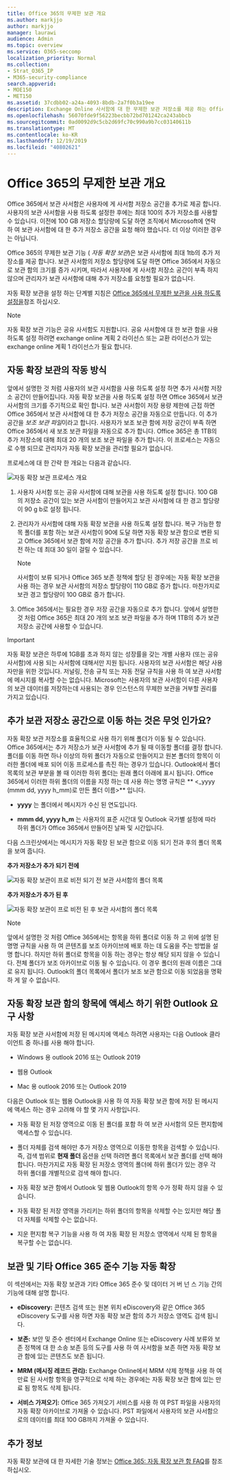 ```yaml
---
title: Office 365의 무제한 보관 개요
ms.author: markjjo
author: markjjo
manager: laurawi
audience: Admin
ms.topic: overview
ms.service: O365-seccomp
localization_priority: Normal
ms.collection:
- Strat_O365_IP
- M365-security-compliance
search.appverid:
- MOE150
- MET150
ms.assetid: 37cdbb02-a24a-4093-8bdb-2a7f0b3a19ee
description: Exchange Online 사서함에 대 한 무제한 보관 저장소를 제공 하는 Office 365의 자동 확장 보관에 대해 알아봅니다.
ms.openlocfilehash: 56070fde9f56223becbb72bd701242ca243abbcb
ms.sourcegitcommit: 0ad0092d9c5cb2d69fc70c990a9b7cc03140611b
ms.translationtype: MT
ms.contentlocale: ko-KR
ms.lasthandoff: 12/19/2019
ms.locfileid: "40802621"
---
```

# <a name="overview-of-unlimited-archiving-in-office-365"></a>Office 365의 무제한 보관 개요

Office 365에서 보관 사서함은 사용자에 게 사서함 저장소 공간을 추가로 제공 합니다. 사용자의 보관 사서함을 사용 하도록 설정한 후에는 최대 100의 추가 저장소를 사용할 수 있습니다. 이전에 100 GB 저장소 할당량에 도달 하면 조직에서 Microsoft에 연락 하 여 보관 사서함에 대 한 추가 저장소 공간을 요청 해야 했습니다. 더 이상 이러한 경우는 아닙니다.

Office 365의 무제한 보관 기능 ( *자동 확장 보관*)은 보관 사서함에 최대 1tb의 추가 저장소를 제공 합니다. 보관 사서함의 저장소 할당량에 도달 하면 Office 365에서 자동으로 보관 함의 크기를 증가 시키며, 따라서 사용자에 게 사서함 저장소 공간이 부족 하지 않으며 관리자가 보관 사서함에 대해 추가 저장소를 요청할 필요가 없습니다.

자동 확장 보관을 설정 하는 단계별 지침은 [Office 365에서 무제한 보관을 사용 하도록 설정을](enable-unlimited-archiving.md)참조 하십시오.

> [!NOTE]
> 자동 확장 보관 기능은 공유 사서함도 지원합니다. 공유 사서함에 대 한 보관 함을 사용 하도록 설정 하려면 exchange online 계획 2 라이선스 또는 교환 라이선스가 있는 exchange online 계획 1 라이선스가 필요 합니다.

## <a name="how-auto-expanding-archiving-works"></a>자동 확장 보관의 작동 방식

앞에서 설명한 것 처럼 사용자의 보관 사서함을 사용 하도록 설정 하면 추가 사서함 저장소 공간이 만들어집니다. 자동 확장 보관을 사용 하도록 설정 하면 Office 365에서 보관 사서함의 크기를 주기적으로 확인 합니다. 보관 사서함이 저장 용량 제한에 근접 하면 Office 365에서 보관 사서함에 대 한 추가 저장소 공간을 자동으로 만듭니다. 이 추가 공간을 *보조 보관 파일*이라고 합니다. 사용자가 보조 보관 함에 저장 공간이 부족 하면 Office 365에서 새 보조 보관 파일을 자동으로 추가 합니다. Office 365은 총 1TB의 추가 저장소에 대해 최대 20 개의 보조 보관 파일을 추가 합니다. 이 프로세스는 자동으로 수행 되므로 관리자가 자동 확장 보관을 관리할 필요가 없습니다.

프로세스에 대 한 간략 한 개요는 다음과 같습니다.

![자동 확장 보관 프로세스 개요](media/74355385-d990-44fe-8a87-6c3639d1f63f.png)

1. 사용자 사서함 또는 공유 사서함에 대해 보관을 사용 하도록 설정 합니다. 100 GB의 저장소 공간이 있는 보관 사서함이 만들어지고 보관 사서함에 대 한 경고 할당량이 90 g b로 설정 됩니다.

2. 관리자가 사서함에 대해 자동 확장 보관을 사용 하도록 설정 합니다. 복구 가능한 항목 폴더를 포함 하는 보관 사서함이 90에 도달 하면 자동 확장 보관 함으로 변환 되 고 Office 365에서 보관 함에 저장 공간을 추가 합니다. 추가 저장 공간을 프로 비전 하는 데 최대 30 일이 걸릴 수 있습니다.

   > [!NOTE]
   > 사서함이 보류 되거나 Office 365 보존 정책에 할당 된 경우에는 자동 확장 보관을 사용 하는 경우 보관 사서함의 저장소 할당량이 110 GB로 증가 합니다. 마찬가지로 보관 경고 할당량이 100 GB로 증가 합니다.

3. Office 365에서는 필요한 경우 저장 공간을 자동으로 추가 합니다. 앞에서 설명한 것 처럼 Office 365은 최대 20 개의 보조 보관 파일을 추가 하며 1TB의 추가 보관 저장소 공간에 사용할 수 있습니다.

> [!IMPORTANT]
> 자동 확장 보관은 하루에 1GB를 초과 하지 않는 성장률을 갖는 개별 사용자 (또는 공유 사서함)에 사용 되는 사서함에 대해서만 지원 됩니다. 사용자의 보관 사서함은 해당 사용자만을 위한 것입니다. 저널링, 전송 규칙 또는 자동 전달 규칙을 사용 하 여 보관 사서함에 메시지를 복사할 수는 없습니다. Microsoft는 사용자의 보관 사서함이 다른 사용자의 보관 데이터를 저장하는데 사용되는 경우 인스턴스의 무제한 보관을 거부할 권리를 가지고 있습니다.

## <a name="what-gets-moved-to-the-additional-archive-storage-space"></a>추가 보관 저장소 공간으로 이동 하는 것은 무엇 인가요?

자동 확장 보관 저장소를 효율적으로 사용 하기 위해 폴더가 이동 될 수 있습니다. Office 365에서는 추가 저장소가 보관 사서함에 추가 될 때 이동할 폴더를 결정 합니다. 폴더를 이동 하면 하나 이상의 하위 폴더가 자동으로 만들어지고 원본 폴더의 항목이 이러한 폴더에 배포 되어 이동 프로세스를 촉진 하는 경우가 있습니다. Outlook에서 폴더 목록의 보관 부분을 볼 때 이러한 하위 폴더는 원래 폴더 아래에 표시 됩니다.  Office 365에서 이러한 하위 폴더의 이름을 지정 하는 데 사용 하는 명명 규칙은 ** \<_yyyy (mmm dd, yyyy h_mm)로 만든 폴더 이름\>** 입니다.

- **yyyy** 는 폴더에서 메시지가 수신 된 연도입니다.

- **mmm dd, yyyy h_m** 는 사용자의 표준 시간대 및 Outlook 국가별 설정에 따라 하위 폴더가 Office 365에서 만들어진 날짜 및 시간입니다.

다음 스크린샷에서는 메시지가 자동 확장 된 보관 함으로 이동 되기 전과 후의 폴더 목록을 보여 줍니다.

 **추가 저장소가 추가 되기 전에**

![자동 확장 보관이 프로 비전 되기 전 보관 사서함의 폴더 목록](media/5d6d6420-e562-4912-aaab-1c111762b3f6.png)

 **추가 저장소가 추가 된 후**

![자동 확장 보관이 프로 비전 된 후 보관 사서함의 폴더 목록](media/c03c5f51-23fa-4fc2-b887-7e7e5cce30da.png)

> [!NOTE]
> 앞에서 설명한 것 처럼 Office 365에서는 항목을 하위 폴더로 이동 하 고 위에 설명 된 명명 규칙을 사용 하 여 콘텐츠를 보조 아카이브에 배포 하는 데 도움을 주는 방법을 설명 합니다. 하지만 하위 폴더로 항목을 이동 하는 경우는 항상 해당 되지 않을 수 있습니다. 전체 폴더가 보조 아카이브로 이동 될 수 있습니다. 이 경우 폴더의 원래 이름은 그대로 유지 됩니다.  Outlook의 폴더 목록에서 폴더가 보조 보관 함으로 이동 되었음을 명확 하 게 알 수 없습니다.

## <a name="outlook-requirements-for-accessing-items-in-an-auto-expanded-archive"></a>자동 확장 보관 함의 항목에 액세스 하기 위한 Outlook 요구 사항

자동 확장 보관 사서함에 저장 된 메시지에 액세스 하려면 사용자는 다음 Outlook 클라이언트 중 하나를 사용 해야 합니다.

- Windows 용 outlook 2016 또는 Outlook 2019

- 웹용 Outlook

- Mac 용 outlook 2016 또는 Outlook 2019

다음은 Outlook 또는 웹용 Outlook을 사용 하 여 자동 확장 보관 함에 저장 된 메시지에 액세스 하는 경우 고려해 야 할 몇 가지 사항입니다.

- 자동 확장 된 저장 영역으로 이동 된 폴더를 포함 하 여 보관 사서함의 모든 편지함에 액세스할 수 있습니다.

- 폴더 자체를 검색 해야만 추가 저장소 영역으로 이동한 항목을 검색할 수 있습니다. 즉, 검색 범위로 **현재 폴더** 옵션을 선택 하려면 폴더 목록에서 보관 폴더를 선택 해야 합니다. 마찬가지로 자동 확장 된 저장소 영역의 폴더에 하위 폴더가 있는 경우 각 하위 폴더를 개별적으로 검색 해야 합니다.

- 자동 확장 보관 함에서 Outlook 및 웹용 Outlook의 항목 수가 정확 하지 않을 수 있습니다.

- 자동 확장 된 저장 영역을 가리키는 하위 폴더의 항목을 삭제할 수는 있지만 해당 폴더 자체를 삭제할 수는 없습니다.

- 지운 편지함 복구 기능을 사용 하 여 자동 확장 된 저장소 영역에서 삭제 된 항목을 복구할 수는 없습니다.

## <a name="auto-expanding-archiving-and-other-office-365-compliance-features"></a>보관 및 기타 Office 365 준수 기능 자동 확장

이 섹션에서는 자동 확장 보관과 기타 Office 365 준수 및 데이터 거 버 넌 스 기능 간의 기능에 대해 설명 합니다.

- **eDiscovery:** 콘텐츠 검색 또는 원본 위치 eDiscovery와 같은 Office 365 eDiscovery 도구를 사용 하면 자동 확장 보관 함의 추가 저장소 영역도 검색 됩니다.

- **보존:** 보안 및 준수 센터에서 Exchange Online 또는 eDiscovery 사례 보류와 보존 정책에 대 한 소송 보존 등의 도구를 사용 하 여 사서함을 보존 하면 자동 확장 보관 함에 있는 콘텐츠도 보존 됩니다.

- **MRM (메시징 레코드 관리):** Exchange Online에서 MRM 삭제 정책을 사용 하 여 만료 된 사서함 항목을 영구적으로 삭제 하는 경우에는 자동 확장 보관 함에 있는 만료 됨 항목도 삭제 됩니다.

- **서비스 가져오기:** Office 365 가져오기 서비스를 사용 하 여 PST 파일을 사용자의 자동 확장 아카이브로 가져올 수 있습니다. PST 파일에서 사용자의 보관 사서함으로의 데이터를 최대 100 GB까지 가져올 수 있습니다.

## <a name="more-information"></a>추가 정보

자동 확장 보관에 대 한 자세한 기술 정보는 [Office 365: 자동 확장 보관 함 FAQ](https://blogs.technet.microsoft.com/exchange/2018/04/09/office-365-auto-expanding-archives-faq/)를 참조 하십시오.
